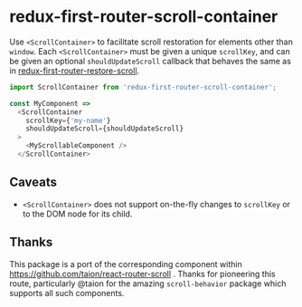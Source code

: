 # redux-first-router-scroll-container

Use `<ScrollContainer>` to facilitate scroll restoration for elements other than `window`. Each `<ScrollContainer>` must be given a unique `scrollKey`, and can be given an optional `shouldUpdateScroll` callback that behaves the same as in [redux-first-router-restore-scroll](https://github.com/faceyspacey/redux-first-router-restore-scroll).

```js
import ScrollContainer from 'redux-first-router-scroll-container';

const MyComponent => 
  <ScrollContainer
    scrollKey={'my-name'}
    shouldUpdateScroll={shouldUpdateScroll}
  >
    <MyScrollableComponent />
  </ScrollContainer>
```


## Caveats
- `<ScrollContainer>` does not support on-the-fly changes to `scrollKey` or to the DOM node for its child.


## Thanks
This package is a port of the corresponding component within https://github.com/taion/react-router-scroll . Thanks for pioneering this route, particularly @taion for the amazing `scroll-behavior` package which supports all such components. 

